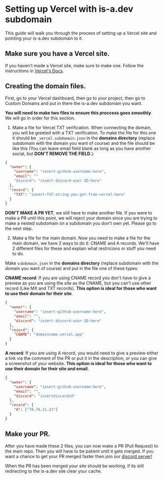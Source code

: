 # Setting up Vercel with is-a.dev subdomain

This guide will walk you through the process of setting up a Vercel site and pointing your is-a.dev subdomain to it.

## Make sure you have a Vercel site.
If you haven't made a Vercel site, make sure to make one. Follow the instructions in [Vercel's Docs](https://vercel.com/docs/getting-started-with-vercel).

## Creating the domain files.
First, go to your Vercel dashboard, then go to your project, then go to Custom Domains and put in there the is-a.dev subdomain you want.

**You will need to make two files to ensure this proccess goes smoothly**. We will go in order for this section.

1. Make a file for Vercel TXT verification.
When connecting the domain, you will be greeted with a TXT verification. To make the file for this one it should be `_vercel.subdomain.json` in the **domains directory** (replace subdomain with the domain you want of course) and the file should be like this (You can leave email field blank as long as you have another social, but **DON'T REMOVE THE FIELD**.):
```json
{
  "owner": {
    "username": "insert-github-username-here",
    "email": ""
    "discord": "insert-discord-user-ID-here"
  },
  "record": {
    "TXT": "insert-TXT-string-you-got-from-vercel-here"
  }
}
```
**DON'T MAKE A PR YET**, we still have to make another file. If you were to make a PR until this point, we will reject your domain since you are trying to make a nested subdomain on a subdomain you don't own yet. Please go to the next step.

2. Make a file for the main domain.
Now you need to make a file for the main domain, we have 2 ways to do it: CNAME and A records. We'll have 2 different files for these and explain what restricions or stuff you need to do.

Make `subdomain.json` in the **domains directory** (replace subdomain with the domain you want of course) and put in the file one of these types:

**CNAME record**: If you are using CNAME record you don't have to give a preview as you are using the site as the CNAME, but you can't use other record (Like MX and TXT records). **This option is ideal for those who want to use their domain for their site**.
```json
{
  "owner": {
    "username": "insert-github-username-here",
    "email": "",
    "discord": "insert-discord-user-ID-here"
  },
  "record": {
    "CNAME": "domainname.vercel.app"
  }
}
```
**A record**: If you are using A record, you would need to give a preview either a link via the comment of the PR or put it in the description, or you can give a screenshot of your website. **This option is ideal for those who want to use their domain for their site and email**.
```json
{
  "owner": {
    "username": "insert-github-username-here",
    "email": "",
    "discord": "insertdiscordid"
  },
  "record": {
    "A": ["76.76.21.21"]
  }
}
```
## Make your PR.
After you have made these 2 files, you can now make a PR (Pull Request) to the main repo. Then you will have to be patient until it gets merged. If you want a chance to get your PR merged faster then join our [discord server!](https://discord.gg/is-a-dev-830872854677422150)

When the PR has been merged your site should be working, if its still redirecting to the is-a.dev site clear your cache.
